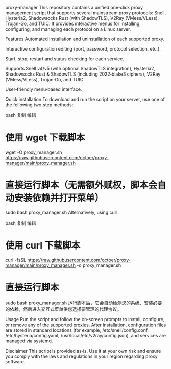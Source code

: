 proxy-manager
This repository contains a unified one‑click proxy management script that supports several mainstream proxy protocols: Snell, Hysteria2, Shadowsocks Rust (with ShadowTLS), V2Ray (VMess/VLess), Trojan-Go, and TUIC. It provides interactive menus for installing, configuring, and managing each protocol on a Linux server.

Features
Automated installation and uninstallation of each supported proxy.

Interactive configuration editing (port, password, protocol selection, etc.).

Start, stop, restart and status checking for each service.

Supports Snell v4/v5 (with optional ShadowTLS integration), Hysteria2, Shadowsocks Rust & ShadowTLS (including 2022‑blake3 ciphers), V2Ray (VMess/VLess), Trojan‑Go, and TUIC.

User‑friendly menu‑based interface.

Quick installation
To download and run the script on your server, use one of the following two‑step methods:

bash
复制
编辑
# 使用 wget 下载脚本
wget -O proxy_manager.sh https://raw.githubusercontent.com/octoer/proxy-manager/main/proxy_manager.sh
# 直接运行脚本（无需额外赋权，脚本会自动安装依赖并打开菜单）
sudo bash proxy_manager.sh
Alternatively, using curl:

bash
复制
编辑
# 使用 curl 下载脚本
curl -fsSL https://raw.githubusercontent.com/octoer/proxy-manager/main/proxy_manager.sh -o proxy_manager.sh
# 直接运行脚本
sudo bash proxy_manager.sh
运行脚本后，它会自动检测您的系统、安装必要的依赖，然后进入交互式菜单供您选择要管理的代理协议。

Usage
Run the script and follow the on‑screen prompts to install, configure, or remove any of the supported proxies. After installation, configuration files are stored in standard locations (for example, /etc/snell/config.conf, /etc/hysteria/config.yaml, /usr/local/etc/v2ray/config.json), and services are managed via systemd.

Disclaimer
This script is provided as‑is. Use it at your own risk and ensure you comply with the laws and regulations in your region regarding proxy software.
